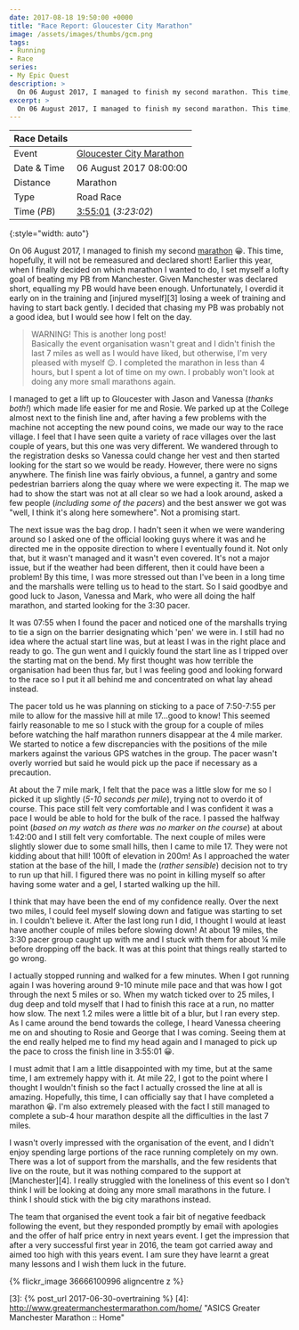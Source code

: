 ```yaml
---
date: 2017-08-18 19:50:00 +0000
title: "Race Report: Gloucester City Marathon"
image: /assets/images/thumbs/gcm.png
tags:
- Running
- Race
series:
- My Epic Quest
description: >
  On 06 August 2017, I managed to finish my second marathon. This time, hopefully, it will not be remeasured and declared short! Earlier this year, when I finally decided on which marathon I wanted to do, I set myself a lofty goal of beating my PB from Manchester. Given Manchester was declared short, equalling my PB would have been enough. Unfortunately, I overdid it early on in the training and injured myself losing a week of training and having to start back gently.
excerpt: >
  On 06 August 2017, I managed to finish my second marathon. This time, hopefully, it will not be remeasured and declared short! Earlier this year, when I finally decided on which marathon I wanted to do, I set myself a lofty goal of beating my PB from Manchester. Given Manchester was declared short, equalling my PB would have been enough. Unfortunately, I overdid it early on in the training and injured myself losing a week of training and having to start back gently.
---
```


| Race Details |                               |
|--------------|-------------------------------|
| Event        | [Gloucester City Marathon][1] |
| Date & Time  | 06 August 2017 08:00:00       |
| Distance     | Marathon                      |
| Type         | Road Race                     |
| Time (_PB_)  | [3:55:01][2] (_3:23:02_)      |
{:style="width: auto"}

On 06 August 2017, I managed to finish my second [marathon][1] :grinning:. This time, hopefully, it will not be remeasured and declared short! Earlier this year, when I finally decided on which marathon I wanted to do, I set myself a lofty goal of beating my PB from Manchester. Given Manchester was declared short, equalling my PB would have been enough. Unfortunately, I overdid it early on in the training and [injured myself][3] losing a week of training and having to start back gently. I decided that chasing my PB was probably not a good idea, but I would see how I felt on the day.

> WARNING! This is another long post!   
> Basically the event organisation wasn't great and I didn't finish the last 7 miles as well as I would have liked, but otherwise, I'm very pleased with myself :wink:. I completed the marathon in less than 4 hours, but I spent a lot of time on my own. I probably won't look at doing any more small marathons again.

I managed to get a lift up to Gloucester with Jason and Vanessa (_thanks both!_) which made life easier for me and Rosie. We parked up at the College almost next to the finish line and, after having a few problems with the machine not accepting the new pound coins, we made our way to the race village. I feel that I have seen quite a variety of race villages over the last couple of years, but this one was very different. We wandered through to the registration desks so Vanessa could change her vest and then started looking for the start so we would be ready. However, there were no signs anywhere. The finish line was fairly obvious, a funnel, a gantry and some pedestrian barriers along the quay where we were expecting it. The map we had to show the start was not at all clear so we had a look around, asked a few people (_including some of the pacers_) and the best answer we got was "well, I think it's along here somewhere". Not a promising start. 

The next issue was the bag drop. I hadn't seen it when we were wandering around so I asked one of the official looking guys where it was and he directed me in the opposite direction to where I eventually found it. Not only that, but it wasn't managed and it wasn't even covered. It's not a major issue, but if the weather had been different, then it could have been a problem! By this time, I was more stressed out than I've been in a long time and the marshalls were telling us to head to the start. So I said goodbye and good luck to Jason, Vanessa and Mark, who were all doing the half marathon, and started looking for the 3:30 pacer.

It was 07:55 when I found the pacer and noticed one of the marshalls trying to tie a sign on the barrier designating which 'pen' we were in. I still had no idea where the actual start line was, but at least I was in the right place and ready to go. The gun went and I quickly found the start line as I tripped over the starting mat on the bend. My first thought was how terrible the organisation had been thus far, but I was feeling good and looking forward to the race so I put it all behind me and concentrated on what lay ahead instead.

The pacer told us he was planning on sticking to a pace of 7:50-7:55 per mile to allow for the massive hill at mile 17...good to know! This seemed fairly reasonable to me so I stuck with the group for a couple of miles before watching the half marathon runners disappear at the 4 mile marker. We started to notice a few discrepancies with the positions of the mile markers against the various GPS watches in the group. The pacer wasn't overly worried but said he would pick up the pace if necessary as a precaution.

At about the 7 mile mark, I felt that the pace was a little slow for me so I picked it up slightly (_5-10 seconds per mile_), trying not to overdo it of course. This pace still felt very comfortable and I was confident it was a pace I would be able to hold for the bulk of the race. I passed the halfway point (_based on my watch as there was no marker on the course_) at about 1:42:00 and I still felt very comfortable. The next couple of miles were slightly slower due to some small hills, then I came to mile 17. They were not kidding about that hill! 100ft of elevation in 200m! As I approached the water station at the base of the hill, I made the (_rather sensible_) decision not to try to run up that hill. I figured there was no point in killing myself so after having some water and a gel, I started walking up the hill. 

I think that may have been the end of my confidence really. Over the next two miles, I could feel myself slowing down and fatigue was starting to set in. I couldn't believe it. After the last long run I did, I thought I would at least have another couple of miles before slowing down! At about 19 miles, the 3:30 pacer group caught up with me and I stuck with them for about &frac14; mile before dropping off the back. It was at this point that things really started to go wrong.

I actually stopped running and walked for a few minutes. When I got running again I was hovering around 9-10 minute mile pace and that was how I got through the next 5 miles or so. When my watch ticked over to 25 miles, I dug deep and told myself that I had to finish this race at a run, no matter how slow. The next 1.2 miles were a little bit of a blur, but I ran every step. As I came around the bend towards the college, I heard Vanessa cheering me on and shouting to Rosie and George that I was coming. Seeing them at the end really helped me to find my head again and I managed to pick up the pace to cross the finish line in 3:55:01 :grinning:.

I must admit that I am a little disappointed with my time, but at the same time, I am extremely happy with it. At mile 22, I got to the point where I thought I wouldn't finish so the fact I actually crossed the line at all is amazing. Hopefully, this time, I can officially say that I have completed a marathon :grinning:. I'm also extremely pleased with the fact I still managed to complete a sub-4 hour marathon despite all the difficulties in the last 7 miles. 

I wasn't overly impressed with the organisation of the event, and I didn't enjoy spending large portions of the race running completely on my own. There was a lot of support from the marshalls, and the few residents that live on the route, but it was nothing compared to the support at [Manchester][4]. I really struggled with the loneliness of this event so I don't think I will be looking at doing any more small marathons in the future. I think I should stick with the big city marathons instead.

The team that organised the event took a fair bit of negative feedback following the event, but they responded promptly by email with apologies and the offer of half price entry in next years event. I get the impression that after a very successful first year in 2016, the team got carried away and aimed too high with this years event. I am sure they have learnt a great many lessons and I wish them luck in the future.


{% flickr_image 36666100996 aligncentre z %}

[1]: https://www.gloucestercitymarathon.com/ "Gloucester City Marathon 26.2, South England"
[2]: https://docs.wixstatic.com/ugd/af779e_d4517717144e492d8adcac90431ad2d9.pdf "Results"
[3]: {% post_url 2017-06-30-overtraining %}
[4]: http://www.greatermanchestermarathon.com/home/ "ASICS Greater Manchester Marathon :: Home"

[photos]: http://5681402.tifmember.com/?ppwd=29114xbg&Action=EGS&id=256659604&q=1486 "Official Race Photos"